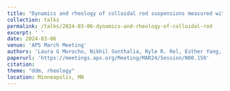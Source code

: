 ```yaml
---
title: "Dynamics and rheology of colloidal rod suspensions measured with differential dynamic microscopy"
collection: talks
permalink: /talks/2024-03-06-dynamics-and-rheology-of-colloidal-rod
excerpt: ' '
date: 2024-03-06
venue: 'APS March Meeting'
authors: 'Laura G Morocho, Nikhil Sonthalia, Ryle R. Rel, Esther Yang, Ryan McGorty'
paperurl: 'https://meetings.aps.org/Meeting/MAR24/Session/N00.150'
citation: 
theme: "ddm, rheology"
location: Minneapolis, MN
---
```


